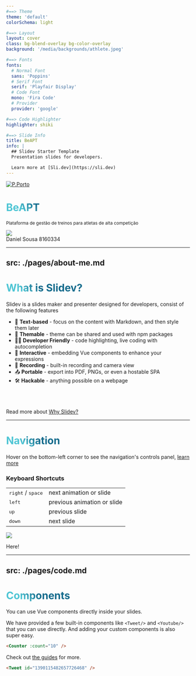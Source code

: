 ```yaml
---
#==> Theme
theme: 'default'
colorSchema: light

#==> Layout
layout: cover
class: bg-blend-overlay bg-color-overlay
background: '/media/backgrounds/athlete.jpeg'

#==> Fonts
fonts:
  # Normal Font
  sans: 'Poppins'
  # Serif Font
  serif: 'Playfair Display'
  # Code Font
  mono: 'Fira Code'
  # Provider
  provider: 'google'

#==> Code Highlighter
highlighter: shiki

#==> Slide Info
title: BeAPT
info: |
  ## Slidev Starter Template
  Presentation slides for developers.

  Learn more at [Sli.dev](https://sli.dev)
---
```


<div class="absolute top-10">
	<a href="https://www.estg.ipp.pt" target="_blank"
	class="opacity-50 !hover:opacity-100 no-border no-decoration shadow-none">
		<img src="/media/logos/pporto.png" class="w-75px"  alt="P.Porto"/>
	</a>
</div>

<div class="center">
  	<h1 class="font-extrabold" style="line-height: 2rem !important;">BeAPT</h1>
  	<p class="font-300" style="opacity: 1;font-size: 12px">Plataforma de gestão de treinos para atletas de alta competição</p>
</div>

<div class="abs-bl mx-14 my-12 flex items-center" >
	<img src="/media/daniel-sousa.jpg" class="size-40px br-50p  object-cover-top no-decoration">
	<div class="ml-3 flex flex-col text-left">
		<span class="font-300">Daniel Sousa</span>
		<span class="mt-1 fs-10px">8160334</span>
	</div>
</div>

<div class="abs-br mx-14 my-12">
  <span @click="$slidev.nav.next" class="px-2 p-1 rounded cursor-pointer" hover="bg-white bg-opacity-10">
    <carbon:arrow-right class="inline"/>
  </span>
</div>

---
src: ./pages/about-me.md
---

# What is Slidev?

Slidev is a slides maker and presenter designed for developers, consist of the following features

- 📝 **Text-based** - focus on the content with Markdown, and then style them later
- 🎨 **Themable** - theme can be shared and used with npm packages
- 🧑‍💻 **Developer Friendly** - code highlighting, live coding with autocompletion
- 🤹 **Interactive** - embedding Vue components to enhance your expressions
- 🎥 **Recording** - built-in recording and camera view
- 📤 **Portable** - export into PDF, PNGs, or even a hostable SPA
- 🛠 **Hackable** - anything possible on a webpage

<br>
<br>

Read more about [Why Slidev?](https://sli.dev/guide/why)

<!--
You can have `style` tag in markdown to override the style for the current page.
Learn more: https://sli.dev/guide/syntax#embedded-styles
-->

<style>
h1 {
  background-color: #2B90B6;
  background-image: linear-gradient(45deg, #4EC5D4 10%, #146b8c 20%);
  background-size: 100%;
  -webkit-background-clip: text;
  -moz-background-clip: text;
  -webkit-text-fill-color: transparent;
  -moz-text-fill-color: transparent;
}
</style>

---

# Navigation

Hover on the bottom-left corner to see the navigation's controls panel, [learn more](https://sli.dev/guide/navigation.html)

### Keyboard Shortcuts

|                                     |                             |
| ----------------------------------- | --------------------------- |
| <kbd>right</kbd> / <kbd>space</kbd> | next animation or slide     |
| <kbd>left</kbd>                     | previous animation or slide |
| <kbd>up</kbd>                       | previous slide              |
| <kbd>down</kbd>                     | next slide                  |

<!-- https://sli.dev/guide/animations.html#click-animations -->
<img
  v-click
  class="absolute -bottom-9 -left-7 w-80 opacity-50"
  src="https://sli.dev/assets/arrow-bottom-left.svg"
/>
<p v-after class="absolute bottom-23 left-45 opacity-30 transform -rotate-10">Here!</p>

---
src: ./pages/code.md
---

# Components

<div grid="~ cols-2 gap-4">
<div>

You can use Vue components directly inside your slides.

We have provided a few built-in components like `<Tweet/>` and `<Youtube/>` that you can use directly. And adding your custom components is also super easy.

```html
<Counter :count="10" />
```

<!-- ./components/Counter.vue -->
<Counter :count="10" m="t-4" />

Check out [the guides](https://sli.dev/builtin/components.html) for more.

</div>
<div>

```html
<Tweet id="1390115482657726468" />
```

<Tweet id="1390115482657726468" scale="0.65" />

</div>
</div>
